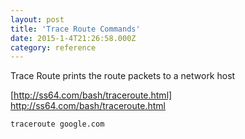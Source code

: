 ```yaml
---
layout: post
title: 'Trace Route Commands'
date: 2015-1-4T21:26:58.000Z
category: reference
---
```


Trace Route prints the route packets to a network host


[http://ss64.com/bash/traceroute.html] http://ss64.com/bash/traceroute.html


``` shell
traceroute google.com
```
